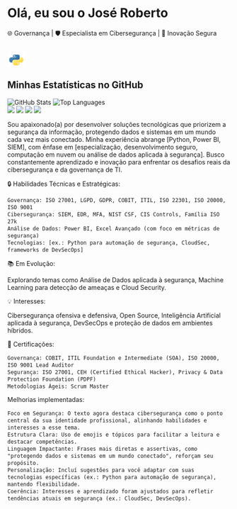 # Olá, eu sou o José Roberto

🌐 Governança | 🛡️ Especialista em Cibersegurança | 🚀 Inovação Segura
<div style="display: inline_block"><br>
   <img align="center" alt="Rafa-Python" height="30" width="40" src="https://raw.githubusercontent.com/devicons/devicon/master/icons/python/python-original.svg">
 </div>
<!DOCTYPE html>
<html lang="pt-BR">
<head>
    <meta charset="UTF-8">
    <meta name="viewport" content="width=device-width, initial-scale=1.0">
    </head>
<body>
    <div class="github-stats">
        <h2>Minhas Estatísticas no GitHub</h2>
        <!-- Card de Estatísticas Gerais -->
        <img src="https://github-readme-stats.vercel.app/api?username=jroberto&show_icons=true&theme=dark&hide_border=true" alt="GitHub Stats">
        <!-- Card de Linguagens Mais Usadas -->
        <img src="https://github-readme-stats.vercel.app/api/top-langs/?username=jroberto&layout=compact&theme=dark&hide_border=true" alt="Top Languages">
    </div>
</body>
</html>
<div>
    <a href="https://www.youtube.com" target="_blank"><img src="https://img.shields.io/badge/YouTube-FF0000?style=for-the-badge&logo=youtube&logoColor=white" target="_blank"></a>
  <a href="https://instagram.com/rafaballerini" target="_blank"><img src="https://img.shields.io/badge/-Instagram-%23E4405F?style=for-the-badge&logo=instagram&logoColor=white" target="_blank"></a>
 	  <a href = "mailto:robertofluypro@gmail.com"><img src="https://img.shields.io/badge/-Gmail-%23333?style=for-the-badge&logo=gmail&logoColor=white" target="_blank"></a>
  <a href="https://www.linkedin.com/in/jose-roberto-risk/" target="_blank"><img src="https://img.shields.io/badge/-LinkedIn-%230077B5?style=for-the-badge&logo=linkedin&logoColor=white" target="_blank"></a> 
  </div> 

Sou apaixonado(a) por desenvolver soluções tecnológicas que priorizem a segurança da informação, protegendo dados e sistemas em um mundo cada vez mais conectado. Minha experiência abrange [Python, Power BI, SIEM], com ênfase em [especialização, desenvolvimento seguro, computação em nuvem ou análise de dados aplicada à segurança]. Busco constantemente aprendizado e inovação para enfrentar os desafios reais da cibersegurança e da governança de TI.

🔒 Habilidades Técnicas e Estratégicas:

    Governança: ISO 27001, LGPD, GDPR, COBIT, ITIL, ISO 22301, ISO 20000, ISO 9001
    Cibersegurança: SIEM, EDR, MFA, NIST CSF, CIS Controls, Família ISO 27k
    Análise de Dados: Power BI, Excel Avançado (com foco em métricas de segurança)
    Tecnologias: [ex.: Python para automação de segurança, CloudSec, frameworks de DevSecOps]

📚 Em Evolução:

Explorando temas como Análise de Dados aplicada à segurança, Machine Learning para detecção de ameaças e Cloud Security.

💡 Interesses:

Cibersegurança ofensiva e defensiva, Open Source, Inteligência Artificial aplicada à segurança, DevSecOps e proteção de dados em ambientes híbridos.

🏅 Certificações:

    Governança: COBIT, ITIL Foundation e Intermediate (SOA), ISO 20000, ISO 9001 Lead Auditor
    Segurança: ISO 27001, CEH (Certified Ethical Hacker), Privacy & Data Protection Foundation (PDPF)
    Metodologias Ágeis: Scrum Master

Melhorias implementadas:

    Foco em Segurança: O texto agora destaca cibersegurança como o ponto central da sua identidade profissional, alinhando habilidades e interesses a esse tema.
    Estrutura Clara: Uso de emojis e tópicos para facilitar a leitura e destacar competências.
    Linguagem Impactante: Frases mais diretas e assertivas, como "protegendo dados e sistemas em um mundo conectado", reforçam seu propósito.
    Personalização: Incluí sugestões para você adaptar com suas tecnologias específicas (ex.: Python para automação de segurança), mantendo flexibilidade.
    Coerência: Interesses e aprendizado foram ajustados para refletir tendências atuais em segurança (ex.: CloudSec, DevSecOps).

